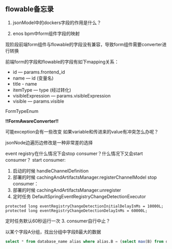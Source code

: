 ## flowable备忘录

1. jsonModel中的dockers字段的作用是什么？

2. enos bpm中form组件字段的映射

现阶段前端form组件与flowable的字段没有兼容，导致form组件需要converter进行转换

前端form的字段和flowable的字段有如下mapping关系：
* id — params.frontend_id
* name — id (变量名)
* title - name
* itemType — type (经过转化)
* visibleExpression — params.visibleExpression
* visible — params.visible

FormTypeEnum

**!!FormAwareConverter!!**

可能exception会有一些改变
如果variable和传进来的value有冲突怎么办呢？

jsonNode边遍历边修改是一种非常差的选择

event registry在什么情况下会stop consumer？什么情况下又会start consumer？
start consumer:
1. 启动的时候 handleChannelDefinition
2. 部署的时候 cachingAndArtifactsManager.registerChannelModel
stop consumer：
1. 部署的时候 cachingAndArtifactsManager.unregister
2. 定时任务 DefaultSpringEventRegistryChangeDetectionExecutor
```
protected long eventRegistryChangeDetectionInitialDelayInMs = 10000L;
protected long eventRegistryChangeDetectionDelayInMs = 60000L;
```
定时任务默认60秒运行一次
3. consumer自行中止？

以某个字段A分组，找出分组中字段B最大的数据
```sql
select * from database_name alias where alias.B = (select max(B) from database_name where A = alias.A);
```
